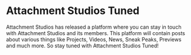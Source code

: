 # Attachment Studios Tuned
Attachment Studios has released a platform where you can stay in touch with Attachment Studios and its members. This platform will contain posts about various things like Projects, Videos, News, Sneak Peaks, Previews and much more. So stay tuned with Attachment Studios Tuned!
